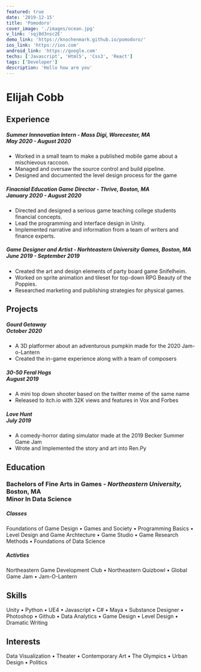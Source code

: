 ```yaml
---
featured: true
date: '2019-12-15'
title: 'Pomodoro'
cover_image: './images/ocean.jpg'
v_link: 'sqj8d3nsc2E'
demo_link: 'https://knochenmark.github.io/pomodoro/'
ios_link: 'https://ios.com'
android_link: 'https://google.com'
techs: ['Javascript', 'Html5', 'Css3', 'React']
tags: ['Developer']
description: 'Hello how are you'
---
```


# Elijah Cobb

## Experience

##### **Summer Innnovation Intern - *Mass Digi***, *Worecester, MA* <br> May 2020 - August 2020
 - Worked in a small team to make a published mobile game about a mischievous raccoon.
 - Managed and oversaw the source control and build pipeline.
 - Designed and documented the level design process for the game

##### **Finacnial Education Game Director - *Thrive***, *Boston, MA* <br> January 2020 - August 2020
- Directed and designed a serious game teaching college students financial concepts.
- Lead the programming and interface design in Unity.
- Implemented narrative and information from a team of writers and finance experts.

##### **Game Designer and Artist - *Norhteastern University Games***, *Boston, MA*<br> June 2019 - September 2019
- Created the art and design elements of party board game Snifelheim.
- Worked on sprite animation and tileset for top-down RPG Beauty of the Poppies.
- Researched marketing and publishing strategies for physical games.

## Projects

##### Gourd Getaway <br> October 2020
- A 3D platformer about an adventurous pumpkin made for the 2020 Jam-o-Lantern
- Created the in-game experience along with a team of composers

##### 30-50 Feral Hogs <br> August 2019
- A mini top down shooter based on the twitter meme of the same name
- Released to itch.io with 32K views and features in Vox and Forbes

##### Love Hunt  <br> July 2019
- A comedy-horror dating simulator made at the 2019 Becker Summer Game Jam
- Wrote and Implemented the story and art into Ren.Py

## Education

### **Bachelors of Fine Arts in Games** - *Northeastern University,* Boston, MA <br> Minor In Data Science
##### Classes
Foundations of Game Design • Games and Society • Programming Basics • Level Design and Game Archtecture • Game Studio • Game Research Methods • Foundations of Data Science
##### Activties
Northeastern Game Development Club • Northeastern Quizbowl • Global Game Jam • Jam-O-Lantern

## Skills

Unity • Python • UE4 • Javascript • C# • Maya • Substance Designer • Photoshop • Github • Data Analytics • Game Design • Level Design • Dramatic Writing 

## Interests
Data Visualization • Theater • Contemporary Art • The Olympics • Urban Design • Politics







